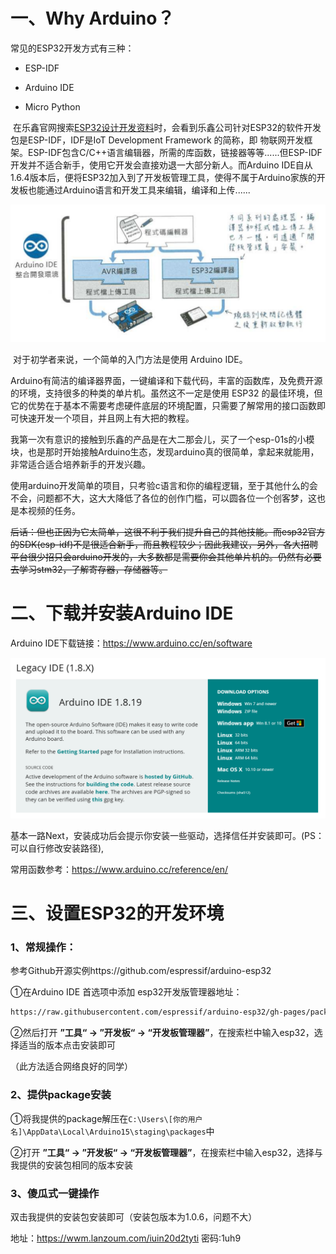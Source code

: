 # 一、Why Arduino？

常见的ESP32开发方式有三种：

- ESP-IDF

- Arduino IDE

- Micro Python

  

​	在乐鑫官网搜索[ESP32设计开发资料](https://docs.espressif.com/projects/esp-idf/zh_CN/latest/esp32/get-started/index.html#id8)时，会看到乐鑫公司针对ESP32的软件开发包是ESP-IDF，IDF是IoT Development Framework 的简称，即 物联网开发框架。ESP-IDF包含C/C++语言编辑器，所需的库函数，链接器等等......但ESP-IDF开发并不适合新手，使用它开发会直接劝退一大部分新人。而Arduino IDE自从1.6.4版本后，便将ESP32加入到了开发板管理工具，使得不属于Arduino家族的开发板也能通过Arduino语言和开发工具来编辑，编译和上传......

![compiler](https://raw.githubusercontent.com/wild-civil/typora_img/main/images/arduinoesp32.png)

​	对于初学者来说，一个简单的入门方法是使用 Arduino IDE。

​	Arduino有简洁的编译器界面，一键编译和下载代码，丰富的函数库，及免费开源的环境，支持很多的种类的单片机。虽然这不一定是使用 ESP32 的最佳环境，但它的优势在于基本不需要考虑硬件底层的环境配置，只需要了解常用的接口函数即可快速开发一个项目，并且网上有大把的教程。

​	我第一次有意识的接触到乐鑫的产品是在大二那会儿，买了一个esp-01s的小模块，也是那时开始接触Arduino生态，发现arduino真的很简单，拿起来就能用，非常适合适合培养新手的开发兴趣。

使用arduino开发简单的项目，只考验c语言和你的编程逻辑，至于其他什么的会不会，问题都不大，这大大降低了各位的创作门槛，可以圆各位一个创客梦，这也是本视频的任务。



~~后话：但也正因为它太简单，这很不利于我们提升自己的其他技能。而esp32官方的SDK(esp-idf)不是很适合新手，而且教程较少；因此我建议，另外，各大招聘平台很少招只会arduino开发的，大多数都是需要你会其他单片机的。仍然有必要去学习stm32，了解寄存器，存储器等。~~



# 二、下载并安装Arduino IDE

Arduino IDE下载链接：https://www.arduino.cc/en/software

![image-20221007105611289](https://raw.githubusercontent.com/wild-civil/typora_img/main/images/image-20221007105611289.png)

基本一路Next，安装成功后会提示你安装一些驱动，选择信任并安装即可。(PS：可以自行修改安装路径),



常用函数参考：https://www.arduino.cc/reference/en/



# 三、设置ESP32的开发环境

### 1、常规操作：

参考Github开源实例https://github.com/espressif/arduino-esp32

①在Arduino IDE 首选项中添加 esp32开发版管理器地址：

```html
https://raw.githubusercontent.com/espressif/arduino-esp32/gh-pages/package_esp32_index.json
```

②然后打开 **”工具“ -> ”开发板“ -> “开发板管理器”**，在搜索栏中输入esp32，选择适当的版本点击安装即可

（此方法适合网络良好的同学）



### 2、提供package安装

①将我提供的package解压在`C:\Users\[你的用户名]\AppData\Local\Arduino15\staging\packages`中

②打开 **”工具“ -> ”开发板“ -> “开发板管理器”**，在搜索栏中输入esp32，选择与我提供的安装包相同的版本安装



### 3、傻瓜式一键操作

双击我提供的安装包安装即可（安装包版本为1.0.6，问题不大）

地址：https://wwm.lanzoum.com/iuin20d2tyti 密码:1uh9



